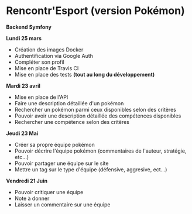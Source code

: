 # Rencontr'Esport (version Pokémon)

<strong>Backend Symfony</strong>

<strong>Lundi 25 mars</strong>
<ul>
  <li>Création des images Docker</li>
  <li>Authentification via Google Auth</li>
  <li>Compléter son profil</li>
  <li>Mise en place de Travis CI</li>
  <li>Mise en place des tests <strong>(tout au long du développement)</strong></li>
</ul>
<strong>Mardi 23 avril</strong>
<ul>
  <li>Mise en place de l'API</li>
  <li>Faire une description détaillée d'un pokémon</li>
  <li>Rechercher un pokémon parmi ceux disponibles selon des critères</li>
  <li>Pouvoir avoir une description détaillée des compétences disponibles</li>
  <li>Rechercher une compétence selon des critères</li>
</ul>
<strong>Jeudi 23 Mai</strong>
<ul>
  <li>Créer sa propre équipe pokémon</li>
  <li>Pouvoir décrire l'équipe pokémon (commentaires de l'auteur, stratégie, etc...)</li>
  <li>Pouvoir partager une équipe sur le site</li>
  <li>Mettre un tag sur le type d'équipe (défensive, aggresive, ect...)</li>
</ul>
<strong>Vendredi 21 Juin</strong>
<ul>
  <li>Pouvoir critiquer une équipe</li>
  <li>Note à donner</li>
  <li>Laisser un commentaire sur une équipe</li>
</ul>
